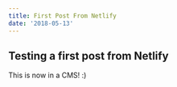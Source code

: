 ```yaml
---
title: First Post From Netlify
date: '2018-05-13'
---
```

## Testing a first post from Netlify

This is now in a CMS! :)
